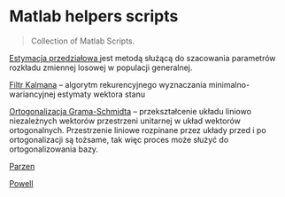 # Matlab helpers scripts
> Collection of Matlab Scripts.

[Estymacja przedziałowa ](http://matma-po-ludzku.pl/statystyka/wnioskowanie/estymacja/estymacja_sredniej/wstep/)
jest metodą służącą do szacowania parametrów rozkładu zmiennej losowej w populacji generalnej.

[Filtr Kalmana](https://pl.wikipedia.org/wiki/Filtr_Kalmana) – algorytm rekurencyjnego wyznaczania minimalno-wariancyjnej estymaty wektora stanu

[Ortogonalizacja Grama-Schmidta](https://pl.wikipedia.org/wiki/Ortogonalizacja_Grama-Schmidta) – przekształcenie układu liniowo niezależnych wektorów przestrzeni unitarnej w układ wektorów ortogonalnych. Przestrzenie liniowe rozpinane przez układy przed i po ortogonalizacji są tożsame, tak więc proces może służyć do ortogonalizowania bazy.

[Parzen](https://en.wikipedia.org/wiki/Kernel_density_estimation)

[Powell](https://books.google.pl/books?id=byF4Xb1QbvMC&pg=PA267&lpg=PA267&dq=Powell+ortogonal&source=bl&ots=zKvIzpNScp&sig=ACfU3U20j81WcSQPqkQ5E8YcAc9eLpf6xw&hl=pl&sa=X&ved=2ahUKEwjIzIqYsJXoAhWJw6YKHe0KAHAQ6AEwAXoECAoQAQ#v=onepage&q=Powell%20ortogonal&f=false)
